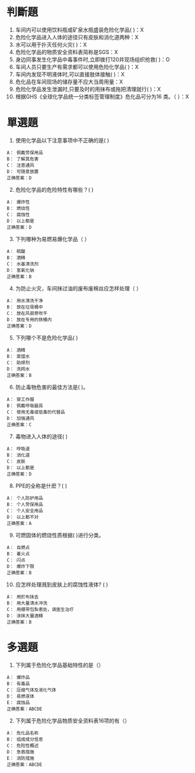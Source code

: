 # 判斷題
1. 车间内可以使用饮料瓶或矿泉水瓶盛装危险化学品( )：X
2. 危险化学品进入人体的途径只有皮肤和消化道两种：X
3. 水可以用于扑灭任何火灾( )：X
4. 危险化学品的物质安全资料表简称是SGS：X
5. 身边同事发生化学品中毒事件时,立即拨打120并现场组织抢救( )：O
6. 车间人员只要生产有需求都可以使用危险化学品( )：X
7. 车间内发现不明液体时,可以直接肢体接触( )：X
8. 危化品在车间现场的储存量不应大当周用量：X
9. 危险化学品发生泄漏时,只要及时的用抹布或拖把清理就行( )：X
10. 根据GHS《全球化学品统一分类标签管理制度》危化品可分为16 类。（ ）：X

# 單選題
1. 使用化学品以下注意事项中不正确的是( )
```
A： 佩戴劳保用品
B： 了解其危害
C： 注意通风
D： 可随意放置
正确答案：D
```

2. 危险化学品的危险特性有哪些？( )
```
A： 爆炸性
B： 燃烧性
C： 腐蚀性
D： 以上都是
正确答案：D
```

3. 下列哪种为易燃易爆化学品（ ）
```
A： 硫酸
B： 酒精
C： 水基清洗剂
D： 氢氧化钠
正确答案：B
```

4. 为防止火灾，车间抹过油的废布废棉丝应怎样处理（ ）
```
A： 用水清洗干净
B： 放在垃圾桶中
C： 放在风扇旁吹干
D： 放在专用的铁桶内
正确答案：D
```

5. 下列哪个不是危险化学品( )
```
A： 酒精
B： 蒸馏水
C： 助焊剂
D： 洗网水
正确答案：B
```

6. 防止毒物危害的最佳方法是( )。
```
A： 穿工作服
B： 佩戴呼吸器具
C： 使用无毒或低毒的代替品
D： 加强通风
正确答案：C
```

7. 毒物进入人体的途径( )
```
A： 呼吸道
B： 消化道
C： 皮肤
D： 以上都是
正确答案：D
```

8. PPE的全称是什麽？( )
```
A： 个人防护用品
B： 个人劳保用品
C： 个人安全用品
D： 以上都不对
正确答案：A
```

9. 可燃固体的燃烧性质根据( )进行分类。
```
A： 自燃点
B： 着火点
C： 闪点
D： 爆炸下限
正确答案：B
```

10. 应怎样处理溅到皮肤上的腐蚀性液体? ( )
```
A： 用於布抹去
B： 用大量清水冲洗
C： 用绷带包紮患处，请医生治疗
D： 涂抹大量酒精
正确答案：B
```

# 多選題
1. 下列属于危险化学品基础特性的是（）
```
A： 爆炸品
B： 有毒品
C： 压缩气体及液化气体
D： 易燃液体
E： 腐蚀品
正确答案：ABCDE
```

2. 下列属于危险化学品物质安全资料表16项的有（）
```
A： 危化品名称
B： 组成成分信息
C： 危险性概述
D： 急救措施
E： 消防措施
正确答案：ABCDE
```
